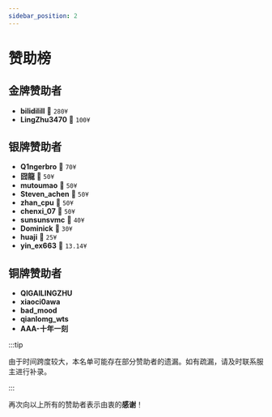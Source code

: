 ```yaml
---
sidebar_position: 2
---
```


# 赞助榜

## 金牌赞助者

- **bilidilill** 🏅 `280¥`
- **LingZhu3470** 🏅 `100¥`

## 银牌赞助者

- **Q1ngerbro** 🌟 `70¥`
- **囧龍** 🌟 `50¥`
- **mutoumao** 🌟 `50¥`
- **Steven_achen** 🌟 `50¥`
- **zhan_cpu** 🌟 `50¥`
- **chenxi_07** 🌟 `50¥`
- **sunsunsvmc** 🌟 `40¥`
- **Dominick** 🌟 `30¥`
- **huaji** 🌟 `25¥`
- **yin_ex663** 🌟 `13.14¥`

## 铜牌赞助者

- **QIGAILINGZHU**
- **xiaoci0awa**
- **bad_mood**
- **qianlomg_wts**
- **AAA-十年一刻**

:::tip

由于时间跨度较大，本名单可能存在部分赞助者的遗漏。如有疏漏，请及时联系服主进行补录。

:::

再次向以上所有的赞助者表示由衷的**感谢**！
